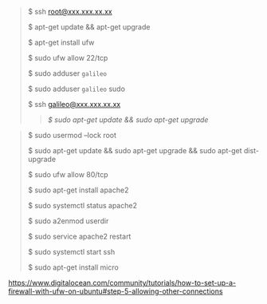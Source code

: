 
> $ ssh root@xxx.xxx.xx.xx
> 
> $ apt-get update && apt-get upgrade
> 
> $ apt-get install ufw
> 
> $ sudo ufw allow 22/tcp
> 
> $ sudo adduser `galileo`
> 
> $ sudo adduser `galileo` sudo
> 
> $ ssh galileo@xxx.xxx.xx.xx
> 
> > _$ sudo apt-get update && sudo apt-get upgrade_

> $ sudo usermod –lock root
> 
> $ sudo apt-get update && sudo apt-get upgrade && sudo apt-get dist-upgrade
> 
> $ sudo ufw allow 80/tcp
> 
> $ sudo apt-get install apache2
> 
> $ sudo systemctl status apache2
>  
> $ sudo a2enmod userdir
> 
> $ sudo service apache2 restart
> 
> $ sudo systemctl start ssh
> 
> $ sudo apt-get install micro


https://www.digitalocean.com/community/tutorials/how-to-set-up-a-firewall-with-ufw-on-ubuntu#step-5-allowing-other-connections
